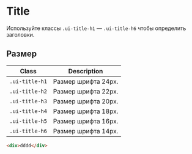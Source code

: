 <!--
core/default
-->

# Title

Используйте классы `.ui-title-h1` — `.ui-title-h6` чтобы определить заголовки.

## Размер

|      Class     |     Description     |
|----------------|---------------------|
| `.ui-title-h1` | Размер шрифта 24px. |
| `.ui-title-h2` | Размер шрифта 22px. |
| `.ui-title-h3` | Размер шрифта 20px. |
| `.ui-title-h4` | Размер шрифта 18px. |
| `.ui-title-h5` | Размер шрифта 16px. |
| `.ui-title-h6` | Размер шрифта 14px. |

``` html
<div>dddd</div>
```
